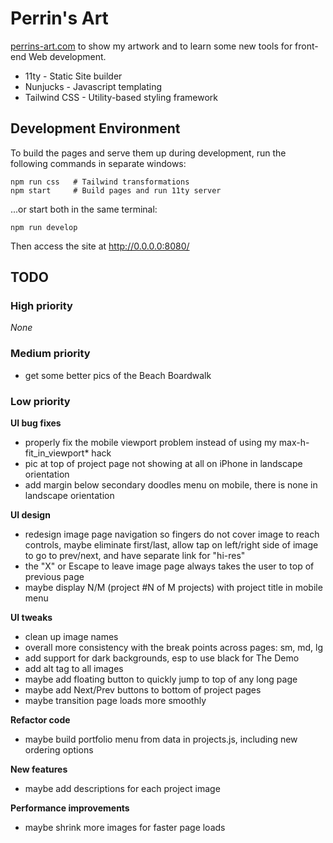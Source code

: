 # Perrin's Art

[perrins-art.com](https://perrins-art.com/)
to show my artwork and to learn some new tools for front-end Web development.

- 11ty - Static Site builder
- Nunjucks - Javascript templating
- Tailwind CSS - Utility-based styling framework


## Development Environment

To build the pages and serve them up during development, run the following commands in separate windows:

    npm run css   # Tailwind transformations
    npm start     # Build pages and run 11ty server

...or start both in the same terminal:

    npm run develop

Then access the site at http://0.0.0.0:8080/


## TODO

### High priority
_None_

### Medium priority
- get some better pics of the Beach Boardwalk

### Low priority

**UI bug fixes**
- properly fix the mobile viewport problem instead of using my max-h-fit_in_viewport* hack
- pic at top of project page not showing at all on iPhone in landscape orientation
- add margin below secondary doodles menu on mobile, there is none in landscape orientation

**UI design**
- redesign image page navigation so fingers do not cover image to reach controls,
  maybe eliminate first/last, allow tap on left/right side of image to go to
  prev/next, and have separate link for "hi-res"
- the "X" or Escape to leave image page always takes the user to top of previous page
- maybe display N/M (project #N of M projects) with project title in mobile menu

**UI tweaks**
- clean up image names
- overall more consistency with the break points across pages: sm, md, lg
- add support for dark backgrounds, esp to use black for The Demo
- add alt tag to all images
- maybe add floating button to quickly jump to top of any long page
- maybe add Next/Prev buttons to bottom of project pages
- maybe transition page loads more smoothly

**Refactor code**
- maybe build portfolio menu from data in projects.js, including new ordering options

**New features**
- maybe add descriptions for each project image

**Performance improvements**
- maybe shrink more images for faster page loads

